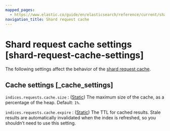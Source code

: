 ```yaml
---
mapped_pages:
  - https://www.elastic.co/guide/en/elasticsearch/reference/current/shard-request-cache-settings.html
navigation_title: Shard request cache
---
```

# Shard request cache settings [shard-request-cache-settings]

The following settings affect the behavior of the [shard request cache](/reference/elasticsearch/rest-apis/shard-request-cache.md).

## Cache settings [_cache_settings]

`indices.requests.cache.size`
:   ([Static](docs-content://deploy-manage/deploy/self-managed/configure-elasticsearch.md#static-cluster-setting)) The maximum size of the cache, as a percentage of the heap. Default: `1%`.

`indices.requests.cache.expire`
:   ([Static](docs-content://deploy-manage/deploy/self-managed/configure-elasticsearch.md#static-cluster-setting)) The TTL for cached results. Stale results are automatically invalidated when the index is refreshed, so you shouldn’t need to use this setting.
